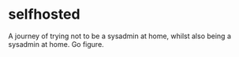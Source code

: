 # selfhosted
A journey of trying not to be a sysadmin at home, whilst also being a sysadmin at home. Go figure.
